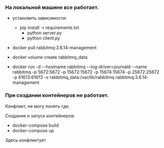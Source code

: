 ### На локальной машине все работает.
 * установить зависимости: 
   * pip install -r requirements.txt
     * python server.py
     * python client.py
     

 * docker pull rabbitmq:3.6.14-management
 * docker volume create rabbitmq_data
 * docker run -d --hostname rabbitmq --log-driver=journald --name rabbitmq -p 5672:5672 -p 15672:15672 -p 15674:15674 -p 25672:25672 -p 61613:61613 -v rabbitmq_data:/var/lib/rabbitmq rabbitmq:3.6.14-management

### При создании контейнеров не работает.

Конфликт, не могу понять где.

Создание и запуск контейнеров:

 * docker-compose build
 * docker-compose up

Здесь конфликтует